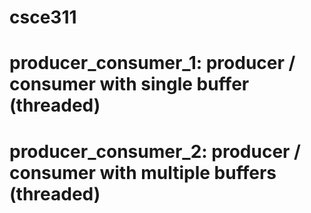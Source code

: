 # csce311

# producer\_consumer\_1: producer / consumer with single buffer (threaded)
# producer\_consumer\_2: producer / consumer with multiple buffers (threaded)
